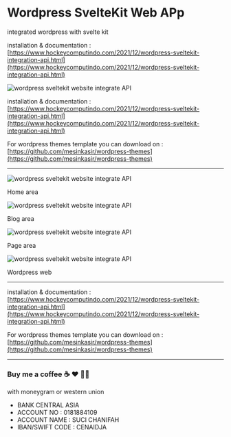 # Wordpress SvelteKit Web APp

integrated wordpress with svelte kit

installation & documentation : [https://www.hockeycomputindo.com/2021/12/wordpress-sveltekit-integration-api.html](https://www.hockeycomputindo.com/2021/12/wordpress-sveltekit-integration-api.html)

![wordpress sveltekit website integrate API](https://blogger.googleusercontent.com/img/a/AVvXsEjq8nY91zL9cOLnh1X8gf8_3oiUh5rbEndWeblQG251WXAfJUITWV_4AxEteWH-p7cIoSJePj07pQjRoV_HhIKPghg1n0OPhiQpEu5sVn1_lxj62XtbVwiagwDh0PMzhzmev6a3s6GyEFYly-FKYWYHBWeteBCBuJG1ySN7FzwiOr30lGCFj53oTLL29w=s1920)

installation & documentation : [https://www.hockeycomputindo.com/2021/12/wordpress-sveltekit-integration-api.html](https://www.hockeycomputindo.com/2021/12/wordpress-sveltekit-integration-api.html)

For wordpress themes template you can download on : [https://github.com/mesinkasir/wordpress-themes](https://github.com/mesinkasir/wordpress-themes)

--------------------------------------------------------


![wordpress sveltekit website integrate API](https://blogger.googleusercontent.com/img/a/AVvXsEjh1O76fPta-yrpf2N_CWEm8AtfONsJLRjNBhCfMsJdpPMFtFg5PL9d8hYtWCSevCxNwhvUc7Ssx1D5sdNztl4xc-mD64P8Xh7qGY3yXy_nQT8RTx3kZ-sNDYmxJgNQ6yXMzTjlyGV71HnqNaDiLrd--1ogUJZnCR37eGcfHpB7xvlU_ifhIKqsgfC_FQ=s1349)

Home area

![wordpress sveltekit website integrate API](https://blogger.googleusercontent.com/img/a/AVvXsEjIOthdpftQN50cEJQ1RAL07KkzcWnG04Ev40VN9wi7UDEYvaVrEqNOQNN3IRQshNA1tdsM0jfePd5c3RRbffv-M3ZfumUTwqdvwjqWeZHsCCbEVHKzPnhboEeXFYYxK4yRIBvD8Gsn2w3BMF-PYtwtyY8pFnTuQx17JDqXSJKmhuip3QOBSY7170KZMw=s1349)

Blog area

![wordpress sveltekit website integrate API](https://blogger.googleusercontent.com/img/a/AVvXsEiJmlZZhC9_C6hD6Jvp7ess5OVihAAtlC1Olw9TswJ39645YXqTDWubKPpKRf_0vMnkQbDDnaDND3eI4r4vCGEk7CckSJ_b4seH0wYVxnUDGwmXpzwasCAsOzw2OAWl6kEHwCLZ_FlcvT6zTQ8V4g4hWWuo6Fm3k8iu8EfDVy8iqacZTGkmXpzhgqoZXA=s1349)

Page area

![wordpress sveltekit website integrate API](https://1.bp.blogspot.com/-jmEIYHfkhdU/YbLZYed48RI/AAAAAAAASNQ/OuT5KT51p9ci9uMVKa9BuIQt7Vcxqlj7wCNcBGAsYHQ/s2685/tema%2Bwordpress%2BSEO%2Bthemes%2Btemplate%2Bfree%2Bdownload%2Bsource%2Bcode%2Bgratis%2B%25281%2529.jpeg)

Wordpress web



--------------------------------------------------------


installation & documentation : [https://www.hockeycomputindo.com/2021/12/wordpress-sveltekit-integration-api.html](https://www.hockeycomputindo.com/2021/12/wordpress-sveltekit-integration-api.html)

For wordpress themes template you can download on : [https://github.com/mesinkasir/wordpress-themes](https://github.com/mesinkasir/wordpress-themes)

------------------------------------------------


### Buy me a coffee ☕️ ❤️  ✌🏻 

with moneygram or western union

+ BANK CENTRAL ASIA
+ ACCOUNT NO : 0181884109
+ ACCOUNT NAME : SUCI CHANIFAH
+ IBAN/SWIFT CODE : CENAIDJA
